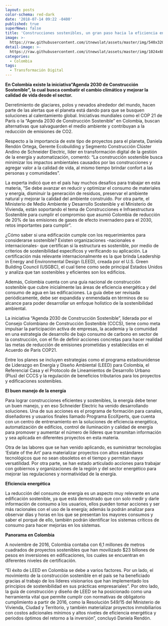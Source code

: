 ```yaml
---
layout: posts
color-schema: red-dark
date: '2018-07-14 09:22 -0400'
published: true
superNews: false
title: 'Construcciones sostenibles, un gran paso hacia la eficiencia energética'
image: >-
  https://raw.githubusercontent.com/itnewslat/assets/master/img/540x320/Casas-sostenibles-p.jpg
detail-image: >-
  https://raw.githubusercontent.com/itnewslat/assets/master/img/1024x680/Casas-sostenibles-g.jpg
categories:
  - Colombia
tags:
  - Transformación Digital
---
```

**En Colombia existe la iniciativa“Agenda 2030 de Construcción Sostenible”, la cual busca combatir el cambio climático y mejorar la calidad de vida desde el sector.**  
 
Derretimiento de glaciares, polos y nevados alrededor del mundo, hacen parte de las alertas que el planeta está dando para que se busquen soluciones al calentamiento global. Iniciativas mundiales como el COP 21 de París o la “Agenda  2030 de Construcción Sostenible” en Colombia, buscan alternativas que salvaguarden el medio ambiente y contribuyan a la reducción de emisiones de CO2. 
 
Respecto a la importancia de este tipo de proyectos para el planeta, Daniela Rendón Ortega, Gerente Ecobuilding y Segmento Construcción Clúster Andino de Schneider Electric, líder en transformación digital de la gestión de la energía y automatización, comentó: “La construcción sostenible busca minimizar los impactos ambientales causados por las construcciones y agregar valor a la calidad de vida, al mismo tiempo brindar confort a las personas y comunidades”. 
 
La experta indicó que en el país hay muchos desafíos para trabajar en esta materia, “Se debe avanzar en reducir y optimizar el consumo de materiales y energía, disminuir la generación de residuos, preservar el ambiente natural y mejorar la calidad del ambiente construido. Por otra parte, el Ministerio de Medio Ambiente y Desarrollo Sostenible y el Ministerio de Vivienda, están soportando el tema de Construcciones e Infraestructura Sostenible para cumplir el compromiso que asumió Colombia de reducción de 20% de las emisiones de gases de efecto invernadero para el 2030, retos importantes para cumplir”. 
 
¿Cómo saber si una edificación cumple con los requerimientos para considerarse sostenible? Existen organizaciones -nacionales e internacionales- que certifican si la estructura es sostenible, por medio de criterios de sostenibilidad específicos y verificando su aplicación. La certificación más relevante internacionalmente es la que brinda Leadership in Energy and Environmental Design (LEED), creada por el U.S. Green Building Council (USGBC), el cual tiene como sede principal Estados Unidos y analiza que tan sostenibles y eficientes son los edificios. 
 
Además, Colombia cuenta con una guía nacional de construcción sostenible que cubre inicialmente las áreas de eficiencia energética y del consumo de agua en las edificaciones. La guía debe ser revisada periódicamente, debe ser expandida y enmendada en términos de su alcance para poder desarrollar un enfoque holístico de la sostenibilidad ambiental.
 
La iniciativa “Agenda 2030 de Construcción Sostenible”, liderada por el Consejo Colombiano de Construcción Sostenible (CCCS), tiene como meta impulsar la participación activa de empresas, la academia y la comunidad en una estrategia de desarrollo de bajo consumo de carbono en sector de la construcción, con el fin de definir acciones concretas para hacer realidad las metas de reducción de emisiones prometidas y establecidas en el Acuerdo de Paris COP21.
 
Entre los planes se incluyen estrategias como el programa estadounidense de Liderazgo en Energía y Diseño Ambiental (LEED) para Colombia, el Referencial Casa y el Protocolo de Lineamientos de Desarrollo Urbano (Plus) del CCCS y la regulación de beneficios tributarios para los proyectos y edificaciones sostenibles.
 
**El buen manejo de la energía**
 
Para lograr construcciones eficientes y sostenibles, la energía debe tener un buen manejo, y en eso Schneider Electric ha venido desarrollando soluciones. Una de sus acciones es el programa de formación para canales, diseñadores y usuarios finales llamado Programa EcoXperts, que cuenta con un centro de entrenamiento en la soluciones de eficiencia energética, automatización de edificios, control de iluminación y calidad de energía para promover y aumentar el número de líderes que transmitan información y sea aplicada en diferentes proyectos en esta materia. 
 
Otra de las labores que se han venido aplicando, es suministrar tecnologías ‘Estate of the Art’ para materializar proyectos con altos estándares tecnológicos que no sean obsoletos en el tiempo y permitan mayor versatilidad. Por otra parte, se han estado articulado acciones para trabajar con gobiernos y organizaciones de la región y del sector energético para mejorar las regulaciones y normatividad de la energía. 
 
**Eficiencia energética**
 
La reducción del consumo de energía es un aspecto muy relevante en una edificación sostenible, ya que está demostrado que con solo medir y darle información de consumo a los usuarios, ellos pueden tomar acciones y ser más racionales con el uso de la energía; además la podrán analizar para observar días y horas en los que se presentan los mayores consumos y saber el porqué de ello, también podrán identificar los sistemas críticos de consumo para hacer mejorías en los sistemas.
 
**Panorama en Colombia**

A noviembre de 2016, Colombia contaba con 6,1 millones de metros cuadrados de proyectos sostenibles que han movilizado $23 billones de pesos en inversiones en edificaciones, los cuales se encuentran en diferentes niveles de certificación. 
 
“El éxito de LEED en Colombia se debe a varios factores. Por un lado, el movimiento de la construcción sostenible en el país se ha beneficiado gracias al trabajo de los líderes visionarios que han implementado los principios de sostenibilidad en sus prácticas empresariales”. Por otro lado, la guía de construcción y diseño de LEED se ha posicionado como una herramienta vital que permite cumplir con normativas de obligatorio cumplimiento a partir de 2016, como la Resolución 549/15 del Ministerio de Vivienda, Ciudad y Territorio, y también materializar proyectos inmobiliarios con costos adicionales mínimos y altos niveles de eficiencia energética y periodos óptimos del retorno a la inversión”, concluyó Daniela Rendón.   
